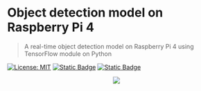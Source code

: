 # Object detection model on Raspberry Pi 4
> A real-time object detection model on Raspberry Pi 4 using TensorFlow module on Python

[![License: MIT](https://img.shields.io/badge/License-MIT-yellow.svg)](https://opensource.org/licenses/MIT)
[![Static Badge](https://img.shields.io/badge/Raspberry_OS-Bullseye-brown)](https://www.raspberrypi.com/software/operating-systems/)
[![Static Badge](https://img.shields.io/badge/Python-3.9.2-blue)](https://www.python.org/downloads/release/python-392/)

<div align="center">
    <img src="https://github.com/CheesyFrappe/object-detection-on-raspberry-pi/assets/80858788/e56bea78-be0f-43f3-9e1e-aa2f4efd61f0"/>
</div><be>
